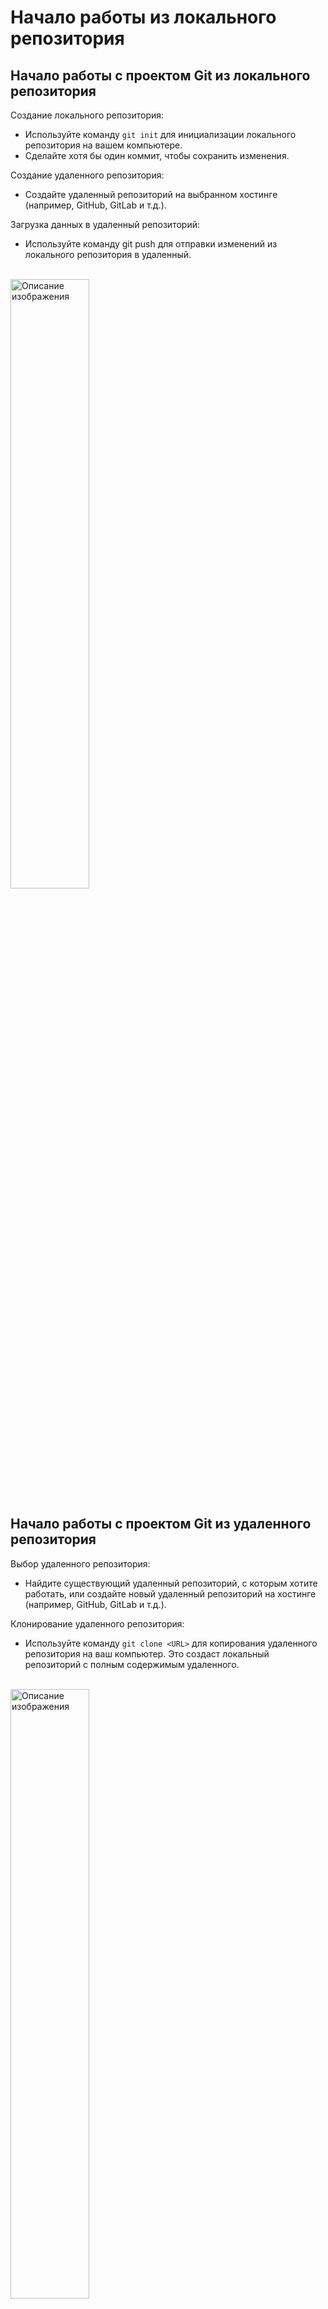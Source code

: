 # Начало работы из локального репозитория  

## Начало работы с проектом Git из локального репозитория  

Создание локального репозитория:  
* Используйте команду ```git init``` для инициализации локального репозитория на вашем компьютере.   
* Сделайте хотя бы один коммит, чтобы сохранить изменения.  
  
Создание удаленного репозитория:   
* Создайте удаленный репозиторий на выбранном хостинге (например, GitHub, GitLab и т.д.).
   
Загрузка данных в удаленный репозиторий:    
* Используйте команду git push для отправки изменений из локального репозитория в удаленный.  
<br>  

<img src="resources/images/d_29.png" alt="Описание изображения" style="width: 50%;" />   
<br>

## Начало работы с проектом Git из удаленного репозитория  

Выбор удаленного репозитория:  
* Найдите существующий удаленный репозиторий, с которым хотите работать, или создайте новый удаленный репозиторий на хостинге (например, GitHub, GitLab и т.д.).
  
Клонирование удаленного репозитория:  
* Используйте команду ```git clone <URL>``` для копирования удаленного репозитория на ваш компьютер. Это создаст локальный репозиторий с полным содержимым удаленного.   
<br>  

<img src="resources/images/d_30.png" alt="Описание изображения" style="width: 50%;" />   
<br>

## Взаимодействие между локальными и удаленными репозиториями 

Локальные и удаленные репозитории действуют независимо. Когда дело доходит до работы с ними, важно понимать, что никакое взаимодействие между ними не происходит автоматически. Другими словами, никакие обновления из локального репозитория не будут автоматически поступать в удаленный репозиторий, и наоборот, никакие обновления из удаленного репозитория не будут автоматически поступать в локальный репозиторий. Между ними нет живой связи. Любые изменения в любом репозитории будут результатом явного выполнения ваших команд.   

## Создание удаленного репозитория   

Во время создания удаленного репозитория на сервере хостинга вы даете ему имя проекта удаленного репозитория, а служба хостинга предоставляет URL-aдpec удаленного репозитория. В этот адрес автоматически включается имя проекта удаленного репозитория. Служба хостинга сгенерирует для вашего репозитория два URL-aдpeca- для доступа по протоколам SSH и HTTPS.
Вам понадобится адрес для того протокола, который вы выбрали ранее.   
Процесс создания удаленного репозитория полностью выполняется на сайте хостинга.   

### Шаги по создани удаленного репозитория:  
1) войти в учетную запись хостинга;
2) создать удаленный репозиторий:
   * выбрать имя репозитория;
   * выбрать видимость публичный или частный;
   * поскольку в него будет пушиться локальный репозиторий не создавайте readme.md или .gitignore, нужен пустой репозитоий;
   * если нужно указать имя ветки можно выбрать main или оставить пустым.
3) копируйте URL репозитория.

После завершения всех шагов у нас есть пустой удаленный репозиторий.  

## Настройка подключения к удаленному репозиторию  
1) отправляемся по адресу локального репозитория repository_name => .git => .config - в файле не должно быть URL для подключения, т.к. ранее мы его не соединяли с удаленным репозиторием;
2) копируем URL созданного пустого репозитория;
3) выполняем команду ```git remote add origin <URL>```;
4) снова открыв .config увидим запись о добавленном подключении.

Есди все выполнено верно, результатом ввода команды ```git remote -v``` будут следующие записи (для нашего примера):  
```Shell
user@WIN-CVKT899RCS2 MINGW64 ~/Desktop/rainbow (master)
$ git remote -v
origin  https://github.com/Korablinr54/-rainbow-remote.git (fetch)
origin  https://github.com/Korablinr54/-rainbow-remote.git (push)
```

Обратите внимание: добавление записи о соединении с удаленным репозиторием в локальный репозиторий не означает, что какие-либо данные из локального репозитория были загружены в удаленный. Для того чтобы загрузить данные в удаленный репозиторий, вы должны отправить (push) ветку в удаленный репозиторий. Этот процесс загрузит все коммиты, являющиеся частью отправляемой ветки.  

## Отправка в удаленный репозиторий  
Используем команду ```git push <short_name> <branch_name>```  

Проверям список веток:  
```Shell
user@WIN-CVKT899RCS2 MINGW64 ~/Desktop/rainbow (master)
$ git branch --all
  feature
* master
```
Вывод:
```
  feature
* master
```
<br>  

Выполняем push:  
```Shell
user@WIN-CVKT899RCS2 MINGW64 ~/Desktop/rainbow (master)
$ git push origin master
```

В случае успешного выполнения команды поулчаем сообщение:
```Shell
Enumerating objects: 9, done.
Counting objects: 100% (9/9), done.
Delta compression using up to 12 threads
Compressing objects: 100% (6/6), done.
Writing objects: 100% (9/9), 740 bytes | 370.00 KiB/s, done.
Total 9 (delta 2), reused 0 (delta 0), pack-reused 0 (from 0)
remote: Resolving deltas: 100% (2/2), done.
To https://github.com/Korablinr54/-rainbow-remote.git
 * [new branch]      master -> master
```
<br>  

Снова првоеряем список веток, теперь используем ```git branch --all``` чтобы помимо локальных были видны и удаленные ветки:  
```Shell
$ git branch --all
```

Вывод:
```Shell
  all
  feature
* master
  remotes/origin/master
```
<br>  

Проверим также ```git log```:  
```Shell
user@WIN-CVKT899RCS2 MINGW64 ~/Desktop/rainbow (master)
$ git log
commit 065e138db25198f6a1fdafa2d7c8f0d977ad9c0d (HEAD -> master, origin/master, feature, all)
Author: user <korablinr22@yandex.ru>
Date:   Fri Nov 22 22:38:57 2024 +0700

    Yellow
```
<br>  

Нужно заметить, что когда вы отправляете определенную ветку в удаленный репозиторий, туда загружаются данные только из этой ветки. Вы отправили в удаленный репозиторий ветку main, но ветка feature не была отправлена в удаленный репозиторий.

## Отправка второй ветки в репозиторий  
<br>   

1) нужно сменить ветку используя ```git switch <branch_name>```.
```Shell
user@WIN-CVKT899RCS2 MINGW64 ~/Desktop/rainbow (master)
$ git switch feature
Switched to branch 'feature'
```
Проверяем, что переключение выполнено:  
```Shell
user@WIN-CVKT899RCS2 MINGW64 ~/Desktop/rainbow (feature)
$ git branch --all
  all
* feature
  master
  remotes/origin/master
```
<br>  

2) Пушим ветку в репозиторий:
```Shell
$ git push origin feature
Total 0 (delta 0), reused 0 (delta 0), pack-reused 0 (from 0)
remote:
remote: Create a pull request for 'feature' on GitHub by visiting:
remote:      https://github.com/Korablinr54/-rainbow-remote/pull/new/feature
remote:
To https://github.com/Korablinr54/-rainbow-remote.git
 * [new branch]      feature -> feature
```
<br>   

3) Снова проверяем ветки:
```Shell
 git branch --all
  all
* feature
  master
  remotes/origin/feature -- появилась ветка
  remotes/origin/master
```
<br>  

```Shell
user@WIN-CVKT899RCS2 MINGW64 ~/Desktop/rainbow (feature)
$ git log
commit 065e138db25198f6a1fdafa2d7c8f0d977ad9c0d (HEAD -> feature, origin/master, origin/feature, master, all)
Author: user <korablinr22@yandex.ru>
Date:   Fri Nov 22 22:38:57 2024 +0700

    Yellow
```
